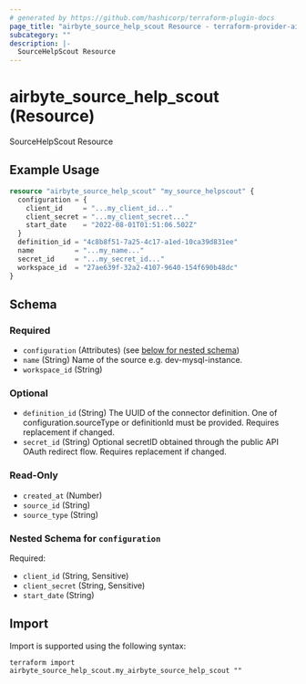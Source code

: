 ```yaml
---
# generated by https://github.com/hashicorp/terraform-plugin-docs
page_title: "airbyte_source_help_scout Resource - terraform-provider-airbyte"
subcategory: ""
description: |-
  SourceHelpScout Resource
---
```


# airbyte_source_help_scout (Resource)

SourceHelpScout Resource

## Example Usage

```terraform
resource "airbyte_source_help_scout" "my_source_helpscout" {
  configuration = {
    client_id     = "...my_client_id..."
    client_secret = "...my_client_secret..."
    start_date    = "2022-08-01T01:51:06.502Z"
  }
  definition_id = "4c8b8f51-7a25-4c17-a1ed-10ca39d831ee"
  name          = "...my_name..."
  secret_id     = "...my_secret_id..."
  workspace_id  = "27ae639f-32a2-4107-9640-154f690b48dc"
}
```

<!-- schema generated by tfplugindocs -->
## Schema

### Required

- `configuration` (Attributes) (see [below for nested schema](#nestedatt--configuration))
- `name` (String) Name of the source e.g. dev-mysql-instance.
- `workspace_id` (String)

### Optional

- `definition_id` (String) The UUID of the connector definition. One of configuration.sourceType or definitionId must be provided. Requires replacement if changed.
- `secret_id` (String) Optional secretID obtained through the public API OAuth redirect flow. Requires replacement if changed.

### Read-Only

- `created_at` (Number)
- `source_id` (String)
- `source_type` (String)

<a id="nestedatt--configuration"></a>
### Nested Schema for `configuration`

Required:

- `client_id` (String, Sensitive)
- `client_secret` (String, Sensitive)
- `start_date` (String)

## Import

Import is supported using the following syntax:

```shell
terraform import airbyte_source_help_scout.my_airbyte_source_help_scout ""
```
